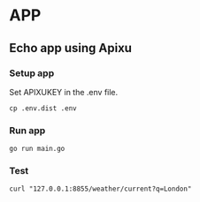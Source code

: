 # APP

## Echo app using Apixu

### Setup app

Set APIXUKEY in the .env file.
```
cp .env.dist .env
```

### Run app
```
go run main.go
```

### Test
```
curl "127.0.0.1:8855/weather/current?q=London"
```
